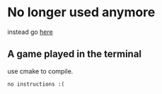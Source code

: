 # No longer used anymore
instead go [here](https://www.maxscout.xyz/maxscout/terminal-survival)

## A game played in the terminal

use cmake to compile.

```
no instructions :(
```

